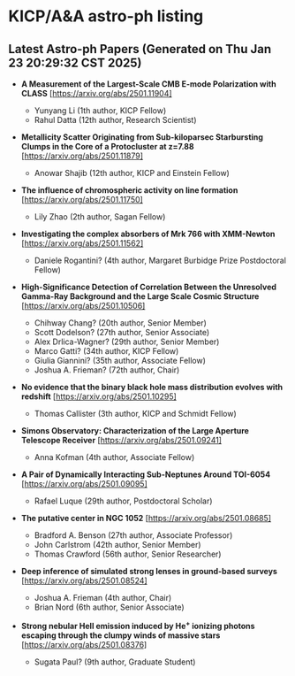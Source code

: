 # KICP/A&A astro-ph listing

## Latest Astro-ph Papers (Generated on Thu Jan 23 20:29:32 CST 2025)

- **A Measurement of the Largest-Scale CMB E-mode Polarization with CLASS**
[https://arxiv.org/abs/2501.11904]
  + Yunyang Li (1th author, KICP Fellow)
  + Rahul Datta (12th author, Research Scientist)

- **Metallicity Scatter Originating from Sub-kiloparsec Starbursting Clumps in the Core of a Protocluster at z=7.88**
[https://arxiv.org/abs/2501.11879]
  + Anowar Shajib (12th author, KICP and Einstein Fellow)

- **The influence of chromospheric activity on line formation**
[https://arxiv.org/abs/2501.11750]
  + Lily Zhao (2th author, Sagan Fellow)

- **Investigating the complex absorbers of Mrk 766 with XMM-Newton**
[https://arxiv.org/abs/2501.11562]
  + Daniele Rogantini? (4th author, Margaret Burbidge Prize Postdoctoral Fellow)

- **High-Significance Detection of Correlation Between the Unresolved Gamma-Ray Background and the Large Scale Cosmic Structure**
[https://arxiv.org/abs/2501.10506]
  + Chihway Chang? (20th author, Senior Member)
  + Scott Dodelson? (27th author, Senior Associate)
  + Alex Drlica-Wagner? (29th author, Senior Member)
  + Marco Gatti? (34th author, KICP Fellow)
  + Giulia Giannini? (35th author, Associate Fellow)
  + Joshua A. Frieman? (72th author, Chair)

- **No evidence that the binary black hole mass distribution evolves with redshift**
[https://arxiv.org/abs/2501.10295]
  + Thomas Callister (3th author, KICP and Schmidt Fellow)

- **Simons Observatory: Characterization of the Large Aperture Telescope Receiver**
[https://arxiv.org/abs/2501.09241]
  + Anna Kofman (4th author, Associate Fellow)

- **A Pair of Dynamically Interacting Sub-Neptunes Around TOI-6054**
[https://arxiv.org/abs/2501.09095]
  + Rafael Luque (29th author, Postdoctoral Scholar)

- **The putative center in NGC 1052**
[https://arxiv.org/abs/2501.08685]
  + Bradford A. Benson (27th author, Associate Professor)
  + John Carlstrom (42th author, Senior Member)
  + Thomas Crawford (56th author, Senior Researcher)

- **Deep inference of simulated strong lenses in ground-based surveys**
[https://arxiv.org/abs/2501.08524]
  + Joshua A. Frieman (4th author, Chair)
  + Brian Nord (6th author, Senior Associate)

- **Strong nebular HeII emission induced by He$^+$ ionizing photons escaping through the clumpy winds of massive stars**
[https://arxiv.org/abs/2501.08376]
  + Sugata Paul? (9th author, Graduate Student)

